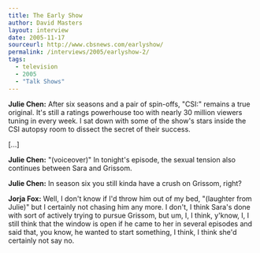 ```yaml
---
title: The Early Show
author: David Masters
layout: interview
date: 2005-11-17
sourceurl: http://www.cbsnews.com/earlyshow/
permalink: /interviews/2005/earlyshow-2/
tags:
  - television
  - 2005
  - "Talk Shows"
---
```


**Julie Chen:** After six seasons and a pair of spin-offs, "CSI:" remains a true original. It's still a ratings powerhouse too with nearly 30 million viewers tuning in every week. I sat down with some of the show's stars inside the CSI autopsy room to dissect the secret of their success.

[...]

**Julie Chen:** "(voiceover)" In tonight's episode, the sexual tension also continues between Sara and Grissom.

**Julie Chen:** In season six you still kinda have a crush on Grissom, right?

**Jorja Fox:** Well, I don't know if I'd throw him out of my bed, "(laughter from Julie)" but I certainly not chasing him any more. I don't, I think Sara's done with sort of actively trying to pursue Grissom, but um, I, I think, y'know, I, I still think that the window is open if he came to her in several episodes and said that, you know, he wanted to start something, I think, I think she'd certainly not say no.